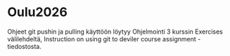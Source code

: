 # Oulu2026

Ohjeet git pushin ja pulling käyttöön löytyy Ohjelmointi 3 kurssin Exercises välilehdeltä, Instruction on using git to deviler course assignment - tiedostosta.

